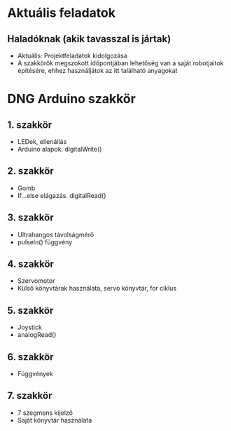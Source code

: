 # Aktuális feladatok
## Haladóknak (akik tavasszal is jártak)
* Aktuális: Projektfeladatok kidolgozása
* A szakkörök megszokott időpontjában lehetőség van a saját robotjaitok építésére, ehhez használjátok az itt található anyagokat

# DNG Arduino szakkör
## 1. szakkör
* LEDek, ellenállás
* Arduino alapok. digitalWrite() 
## 2. szakkör
* Gomb
* If...else elágazás. digitalRead()
## 3. szakkör
* Ultrahangos távolságmérő
* pulseIn() függvény
## 4. szakkör
* Szervomotor
* Külső könyvtárak használata, servo könyvtár, for ciklus
## 5. szakkör
* Joystick
* analogRead()
## 6. szakkör
* Függvények
## 7. szakkör
* 7 szegmens kijelző
* Saját könyvtár használata
